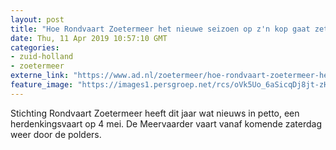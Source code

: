 ```yaml
---
layout: post
title: "Hoe Rondvaart Zoetermeer het nieuwe seizoen op z'n kop gaat zetten"
date: Thu, 11 Apr 2019 10:57:10 GMT
categories: 
- zuid-holland 
- zoetermeer 
externe_link: "https://www.ad.nl/zoetermeer/hoe-rondvaart-zoetermeer-het-nieuwe-seizoen-op-z-n-kop-gaat-zetten~aed14cfd/"
feature_image: "https://images1.persgroep.net/rcs/oVk5Uo_6aSicqDj8jt-zHafSvZ8/diocontent/127413663/_fitwidth/400/?appId=21791a8992982cd8da851550a453bd7f&quality=0.7"
---
```


Stichting Rondvaart Zoetermeer heeft dit jaar wat nieuws in petto, een herdenkingsvaart op 4 mei. De Meervaarder vaart vanaf komende zaterdag weer door de polders.
